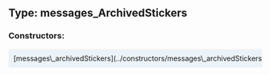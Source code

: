 ## Type: messages\_ArchivedStickers  

### Constructors:

<style>
.container {
    width: auto;
    overflow-x: auto;
    white-space: nowrap;
    background: #ecf3f8;
    padding: 10px;
}
</style>
<div class="container">
[messages\_archivedStickers](../constructors/messages\_archivedStickers.md)  

</div>